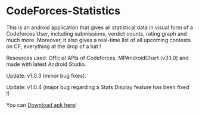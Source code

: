 # CodeForces-Statistics
This is an android application that gives all statistical data in visual form of a Codeforces User, including submissions, verdict counts, rating graph and much more. Moreover, it also gives a real-time list of all upcoming contests on CF, everything at the drop of a hat !

Resources used: Official APIs of Codeforces, MPAndroidChart (v3.1.0) and made with latest Android Studio.

Update: v1.0.3 (minor bug fixes).

Update: v1.0.4 (major bug regarding a Stats Display feature has been fixed !)

You can <a href="https://github.com/soumitri2001/CodeForces-Statistics-android-app/tree/master/app_src/app-release_apk">Download apk here</a>!
